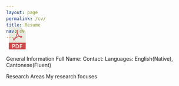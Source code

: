 ```yaml
---
layout: page
permalink: /cv/
title: Resume
nav: cv
---
```


<!-- Place PDF download link at the top right. -->
<div class="row" style="margin-top: -3.5em;">
	<a class="ml-auto mr-2" href="/assets/pdf/vitae.pdf" target="_blank">
	  <img height="60px" src="/assets/img/pdf_icon.svg">
	</a>
</div>

General Information
Full Name:
Contact: 
Languages: English(Native), Cantonese(Fluent)

Research Areas
My research focuses
